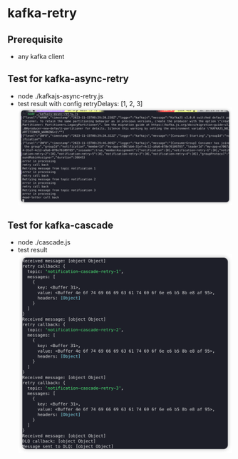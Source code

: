 # kafka-retry
## Prerequisite
 * any kafka client

## Test for kafka-async-retry
  * node ./kafkajs-async-retry.js
  * test result with config retryDelays: [1, 2, 3]
  ![Alt](./retry1.jpg)
## Test for kafka-cascade
  *  node ./cascade.js
  *  test result
  ![Alt](./cascade.jpg)
